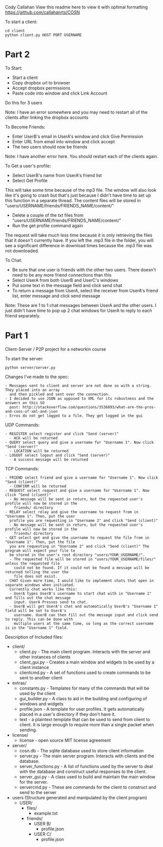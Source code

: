 Cody Callahan
View this readme here to view it with optimal formatting https://github.com/callahanrts/COSN

To start a client:
```
cd client
python client.py HOST PORT USERNAME
```

# Part 2
To Start: 
- Start a client
- Copy dropbox url to browser
- Accept dropbox permissions
- Paste code into window and click Link Account

Do this for 3 users

Note: I have an error somewhere and you may need to restart all of the clients after linking the dropbox accounts

To Become Friends: 
- Enter UserB's email in UserA's window and click Give Permission
- Enter URL from email into window and click accept
- The two users should now be friends

Note: I have another error here. You should restart each of the clients again. 

To Get a user's profile: 
- Select UserB's name from UserA's friend list
- Select Get Profile

This will take some time because of the mp3 file. The window will also look like it's going to crash but that's just because I didn't have time to set up this function in a separate thread. The content files will be stored in "users/USERNAME/friends/FRIENDS_NAME/content/"

- Delete a couple of the txt files from "users/USERNAME/friends/FRIENDS_NAME/content/"
- Run the get profile command again

The request will take much less time because it is only retrieving the files that it doesn't currently have. If you left the .mp3 file in the folder, you will see a significant difference in download times because the .mp3 file was not downloaded. 

To Chat: 
- Be sure that one user is friends with the other two users. There doesn't need to be any more friend connections than this
- Select UserA from both UserB and UserC's windows
- Put some text in the message field and click send chat
- To return a message from UserA, select the receiver from UserA's friend list, enter message and click send message

Note: These are 1 to 1 chat messages between UserA and the other users. I just didn't have time to pop up 2 chat windows for UserA to reply to each friend separately. 

# Part 1

Client-Server / P2P project for a networkin course

To start the server:
```
python server/server.py
```

Changes I've made to the spec:
```
- Messages sent to client and server are not done so with a string. They placed into an array 
  and then pickled and sent over the connection. 
- I decided to use JSON as opposed to XML for its robustness and the answers on this SO 
  post: http://stackoverflow.com/questions/3536893/what-are-the-pros-and-cons-of-xml-and-json 
- Erros do not get logged to a file. They get logged in the gui
```

UDP Commands:
```
- REGISTER select register and click "Send (server)"
  - ACK will be returned
- QUERY select query and give a username for "Username 1". Now click "Send (server)"
  - LOCATION will be returned
- LOGOUT select logout and click "Send (server)"
  - A success message will be returned
```

TCP Commands: 
```
- FRIEND select friend and give a username for "Username 1". Now click "Send (client)"
  - CONFIRM will be returned
- REQUEST select request and give a username for "Username 1". Now click "Send (client)"
  - No message will be sent in return, but the requested user's profile will now be stored in the
    friends/ directory
- RELAY select relay and give the username to request from in "Username 1". Then, put the user 
  profile you are requesting in "Username 2" and click "Send (client)"
  - No message will be sent in return, but the requested user's profile will now be stored in the
    friends/ directory
- GET select get and give the username to request the file from in "Username 1". Then, put the file
  you are requesting in "Username 2" and click "Send (client)" The program will expect your file to 
  be stored in the user's root directory "users/YOUR_USERNAME/". 
  - The requested file will be stored in "users/YOUR_USERNAME/files/" unless the requested file 
    could not be found. If it could not be found a message will be returned telling the user the 
    file does not exist. 
- CHAT Given more time, I would like to implement chats that open in separate windows when initiated.
  Currently chat works like this:
  - UserA types UserB's username to start chat with in "Username 1" and fills out the chat message 
    input. UserA Presses send to chat.
  - UserB will get UserA's chat and automatically UserB's "Username 1" field will be set to UserA's 
    username. UserB can then fill out the message input and click send to reply. This can be done with
    multiple users at the same time, so long as the correct username is in the "Username 1" field. 
```

Description of Included files:

- client/
  - client.py - The main client program. Interacts with the server and other instances of clients
  - client_gui.py - Creates a main window and widgets to be used by a client instance
  - clientcmd.py - A set of functions used to create commands to be sent to another client
- extras/
  - constants.py - Templates for many of the commands that will be used by the client
  - gui_builder.py - A class to aid in the building and configuring of windows and widgets
  - profile.json - A template for user profiles. It gets automatically placed in a user's directory if they don't have it. 
  - text - a plaintext template that can be used to send from client to client. It is large enough to require more than a single packet when sending. 
- license/
  - license - open source MIT license agreement
- server/
  - cosn.db - The sqlite database used to store client information
  - server.py - The main server program. Interacts with clients and the database. 
  - server_functions.py - A list of functions used by the server to deal with the database and construct useful responses to the client.
  - server_gui.py - A class used to build and maintain the main window for the server. 
  - servercmd.py - These are commands for the client to construct and send to the server
- users (Structure generated and manipulated by the client program)
  - USER/
    - files/
      - example.txt
    - friends/
      - USER B/
        - profile.json
      - USER C/
        - profile.json


